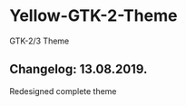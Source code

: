 # Yellow-GTK-2-Theme

GTK-2/3 Theme

Changelog: 13.08.2019.
----------------------

Redesigned complete theme
